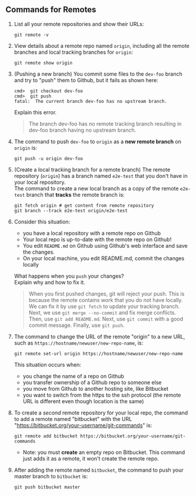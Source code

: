 ## Commands for Remotes

1. List all your remote repositories and show their URLs:
   ```
   git remote -v
   ```

2. View details about a remote repo named `origin`, including all the remote branches and local tracking branches for `origin`:
   ```
   git remote show origin
   ```

3. (Pushing a new branch) You commit some files to the `dev-foo` branch and try to "push" them to Github, but it fails as shown here:

   ```
   cmd>  git checkout dev-foo
   cmd>  git push
   fatal:  The current branch dev-foo has no upstream branch. 
   ```
   Explain this error.
   >  The branch dev-foo has no remote tracking branch resulting in dev-foo branch having no upstream branch.

4. The command to push `dev-foo` to `origin` as a **new remote branch** on `origin` is:
   ```
   git push -u origin dev-foo
   ```


5. (Create a local tracking branch for a remote branch) The remote repository (`origin`) has a branch named `e2e-test` that you don't have in your local repository.   
   The command to create a new local branch as a copy of the remote `e2e-test` branch that **tracks** the remote branch is:
   ```
   git fetch origin # get content from remote repository
   git branch --track e2e-test origin/e2e-test
   ```

6. Consider this situation:
   - you have a local repository with a remote repo on Github
   - Your local repo is up-to-date with the remote repo on Github!
   - You edit `README.md` on Github using Github's web interface and save the changes.
   - On your local machine, you edit README.md, commit the changes locally
   
   What happens when you `push` your changes?    
   Explain why and how to fix it.
   > When you first pushed changes, git will reject your push. This is 
   > because the remote contains work that you do not have locally.
   > We can fix it by use `git fetch` to update your tracking branch.
   > Next, we use `git merge --no-commit` and fix merge conflicts.
   > Then, use `git add README.md`.
   > Next, use `git commit` with a good commit message.
   > Finally, use `git push`.


7. The command to change the URL of the remote "origin" to a new URL, such as `https://hostname/newuser/new-repo-name`, is:
   ```
   git remote set-url origin https://hostname/newuser/new-repo-name
   ```
   This situation occurs when:
   - you change the name of a repo on Github
   - you transfer ownership of a Github repo to someone else
   - you move from Github to another hosting site, like Bitbucket
   - you want to switch from the https to the ssh protocol (the remote URL is different even though location is the same)    


8. To create a *second* remote repository for your local repo, the command to add a remote named "bitbucket" with the URL "https://bitbucket.org/your-username/git-commands" is:
   ```
   git remote add bitbucket https://bitbucket.org/your-username/git-commands
   ```
   - Note: you must **create** an empty repo on Bitbucket. This command just adds it as a remote, it won't create the remote repo.


9. After adding the remote named `bitbucket`, the command to push your master branch to `bitbucket` is:
   ```
   git push bitbucket master
   ```